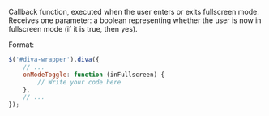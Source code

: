 Callback function, executed when the user enters or exits fullscreen mode.
Receives one parameter: a boolean representing whether the user is now in
fullscreen mode (if it is true, then yes).

Format:

```javascript
$('#diva-wrapper').diva({
    // ...
    onModeToggle: function (inFullscreen) {
        // Write your code here
    },
    // ...
});
```
